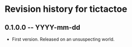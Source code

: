 # Revision history for tictactoe

## 0.1.0.0 -- YYYY-mm-dd

* First version. Released on an unsuspecting world.
